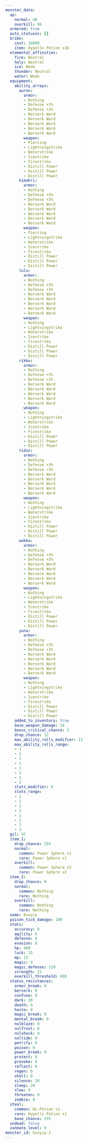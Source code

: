 ```yaml
---
monster_data:
  ap:
    normal: 48
    overkill: 96
  armored: true
  auto_statuses: []
  bribe:
    cost: 10000
    item: Hypello Potion x16
  elemental_affinities:
    fire: Neutral
    holy: Neutral
    ice: Weak
    thunder: Neutral
    water: Weak
  equipment:
    ability_arrays:
      auron:
        armor:
        - Nothing
        - Defense +3%
        - Defense +3%
        - Berserk Ward
        - Berserk Ward
        - Berserk Ward
        - Berserk Ward
        - Berserk Ward
        weapon:
        - Piercing
        - Lightningstrike
        - Waterstrike
        - Icestrike
        - Firestrike
        - Distill Power
        - Distill Power
        - Distill Power
      kimahri:
        armor:
        - Nothing
        - Defense +3%
        - Defense +3%
        - Berserk Ward
        - Berserk Ward
        - Berserk Ward
        - Berserk Ward
        - Berserk Ward
        weapon:
        - Piercing
        - Lightningstrike
        - Waterstrike
        - Icestrike
        - Firestrike
        - Distill Power
        - Distill Power
        - Distill Power
      lulu:
        armor:
        - Nothing
        - Defense +3%
        - Defense +3%
        - Berserk Ward
        - Berserk Ward
        - Berserk Ward
        - Berserk Ward
        - Berserk Ward
        weapon:
        - Nothing
        - Lightningstrike
        - Waterstrike
        - Icestrike
        - Firestrike
        - Distill Power
        - Distill Power
        - Distill Power
      rikku:
        armor:
        - Nothing
        - Defense +3%
        - Defense +3%
        - Berserk Ward
        - Berserk Ward
        - Berserk Ward
        - Berserk Ward
        - Berserk Ward
        weapon:
        - Nothing
        - Lightningstrike
        - Waterstrike
        - Icestrike
        - Firestrike
        - Distill Power
        - Distill Power
        - Distill Power
      tidus:
        armor:
        - Nothing
        - Defense +3%
        - Defense +3%
        - Berserk Ward
        - Berserk Ward
        - Berserk Ward
        - Berserk Ward
        - Berserk Ward
        weapon:
        - Nothing
        - Lightningstrike
        - Waterstrike
        - Icestrike
        - Firestrike
        - Distill Power
        - Distill Power
        - Distill Power
      wakka:
        armor:
        - Nothing
        - Defense +3%
        - Defense +3%
        - Berserk Ward
        - Berserk Ward
        - Berserk Ward
        - Berserk Ward
        - Berserk Ward
        weapon:
        - Nothing
        - Lightningstrike
        - Waterstrike
        - Icestrike
        - Firestrike
        - Distill Power
        - Distill Power
        - Distill Power
      yuna:
        armor:
        - Nothing
        - Defense +3%
        - Defense +3%
        - Berserk Ward
        - Berserk Ward
        - Berserk Ward
        - Berserk Ward
        - Berserk Ward
        weapon:
        - Nothing
        - Lightningstrike
        - Waterstrike
        - Icestrike
        - Firestrike
        - Distill Power
        - Distill Power
        - Distill Power
    added_to_inventory: true
    base_weapon_damage: 16
    bonus_critical_chance: 3
    drop_chance: 12
    max_ability_rolls_modifier: 13
    max_ability_rolls_range:
    - 1
    - 1
    - 1
    - 1
    - 1
    - 1
    - 1
    - 2
    slots_modifier: 9
    slots_range:
    - 1
    - 1
    - 1
    - 2
    - 2
    - 2
    - 2
    - 3
  gil: 97
  item_1:
    drop_chance: 255
    normal:
      common: Power Sphere x1
      rare: Power Sphere x1
    overkill:
      common: Power Sphere x2
      rare: Power Sphere x2
  item_2:
    drop_chance: 0
    normal:
      common: Nothing
      rare: Nothing
    overkill:
      common: Nothing
      rare: Nothing
  name: Bunyip
  poison_tick_damage: 100
  stats:
    accuracy: 0
    agility: 6
    defense: 0
    evasion: 0
    hp: 400
    luck: 15
    mp: 15
    magic: 0
    magic_defense: 120
    strength: 22
    overkill_threshold: 600
  status_resistances:
    armor_break: 0
    berserk: 0
    confuse: 0
    dark: 20
    death: 0
    haste: 0
    magic_break: 0
    mental_break: 0
    nulblaze: 0
    nulfrost: 0
    nulshock: 0
    nultide: 0
    petrify: 0
    poison: 0
    power_break: 0
    protect: 0
    provoke: 0
    reflect: 0
    regen: 0
    shell: 0
    silence: 20
    sleep: 20
    slow: 0
    threaten: 0
    zombie: 0
  steal:
    common: Hi-Potion x1
    rare: Hypello Potion x1
    base_chance: 255
  undead: false
  zanmato_level: 0
monster_id: bunyip-2
---
```

